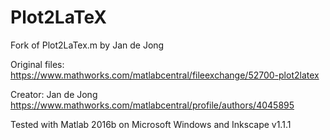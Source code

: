 # Plot2LaTeX
Fork of Plot2LaTex.m by Jan de Jong 

Original files: https://www.mathworks.com/matlabcentral/fileexchange/52700-plot2latex

Creator: Jan de Jong https://www.mathworks.com/matlabcentral/profile/authors/4045895

Tested with Matlab 2016b
on Microsoft Windows
and Inkscape v1.1.1
